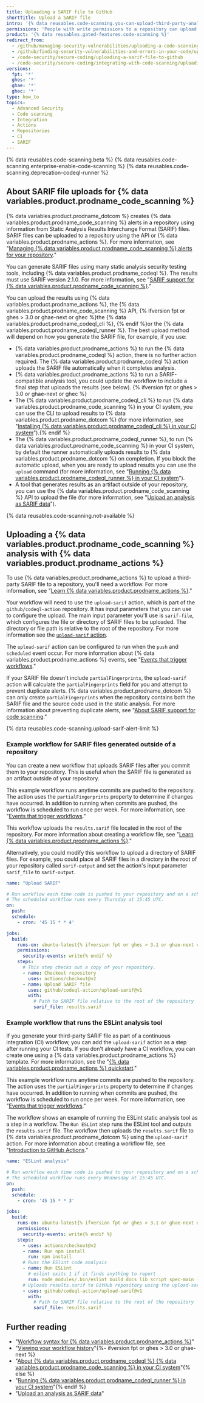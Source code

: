 ```yaml
---
title: Uploading a SARIF file to GitHub
shortTitle: Upload a SARIF file
intro: '{% data reusables.code-scanning.you-can-upload-third-party-analysis %}'
permissions: 'People with write permissions to a repository can upload {% data variables.product.prodname_code_scanning %} data generated outside {% data variables.product.prodname_dotcom %}.'
product: '{% data reusables.gated-features.code-scanning %}'
redirect_from:
  - /github/managing-security-vulnerabilities/uploading-a-code-scanning-analysis-to-github
  - /github/finding-security-vulnerabilities-and-errors-in-your-code/uploading-a-sarif-file-to-github
  - /code-security/secure-coding/uploading-a-sarif-file-to-github
  - /code-security/secure-coding/integrating-with-code-scanning/uploading-a-sarif-file-to-github
versions:
  fpt: '*'
  ghes: '*'
  ghae: '*'
  ghec: '*'
type: how_to
topics:
  - Advanced Security
  - Code scanning
  - Integration
  - Actions
  - Repositories
  - CI
  - SARIF
---
```

<!--For this article in earlier GHES versions, see /content/github/finding-security-vulnerabilities-and-errors-in-your-code-->

{% data reusables.code-scanning.beta %}
{% data reusables.code-scanning.enterprise-enable-code-scanning %}
{% data reusables.code-scanning.deprecation-codeql-runner %}

## About SARIF file uploads for {% data variables.product.prodname_code_scanning %}

{% data variables.product.prodname_dotcom %} creates {% data variables.product.prodname_code_scanning %} alerts in a repository using information from Static Analysis Results Interchange Format (SARIF) files. SARIF files can be uploaded to a repository using the API or {% data variables.product.prodname_actions %}. For more information, see "[Managing {% data variables.product.prodname_code_scanning %} alerts for your repository](/code-security/secure-coding/managing-code-scanning-alerts-for-your-repository)."

You can generate SARIF files using many static analysis security testing tools, including {% data variables.product.prodname_codeql %}. The results must use SARIF version 2.1.0. For more information, see "[SARIF support for {% data variables.product.prodname_code_scanning %}](/code-security/secure-coding/sarif-support-for-code-scanning)."

You can upload the results using {% data variables.product.prodname_actions %}, the {% data variables.product.prodname_code_scanning %} API, {% ifversion fpt or ghes > 3.0 or ghae-next or ghec %}the {% data variables.product.prodname_codeql_cli %}, {% endif %}or the {% data variables.product.prodname_codeql_runner %}. The best upload method will depend on how you generate the SARIF file, for example, if you use:

- {% data variables.product.prodname_actions %} to run the {% data variables.product.prodname_codeql %} action, there is no further action required. The {% data variables.product.prodname_codeql %} action uploads the SARIF file automatically when it completes analysis.
- {% data variables.product.prodname_actions %} to run a SARIF-compatible analysis tool, you could update the workflow to include a final step that uploads the results (see below). {% ifversion fpt or ghes > 3.0 or ghae-next or ghec %}
 - The {% data variables.product.prodname_codeql_cli %} to run {% data variables.product.prodname_code_scanning %} in your CI system, you can use the CLI to upload results to {% data variables.product.prodname_dotcom %} (for more information, see "[Installing {% data variables.product.prodname_codeql_cli %} in your CI system](/code-security/secure-coding/using-codeql-code-scanning-with-your-existing-ci-system/installing-codeql-cli-in-your-ci-system)").{% endif %}
- The {% data variables.product.prodname_codeql_runner %}, to run {% data variables.product.prodname_code_scanning %} in your CI system, by default the runner automatically uploads results to {% data variables.product.prodname_dotcom %} on completion. If you block the automatic upload, when you are ready to upload results you can use the `upload` command (for more information, see "[Running {% data variables.product.prodname_codeql_runner %} in your CI system](/code-security/secure-coding/running-codeql-runner-in-your-ci-system)").
- A tool that generates results as an artifact outside of your repository, you can use the {% data variables.product.prodname_code_scanning %} API to upload the file (for more information, see "[Upload an analysis as SARIF data](/rest/reference/code-scanning#upload-an-analysis-as-sarif-data)").

{% data reusables.code-scanning.not-available %}

## Uploading a {% data variables.product.prodname_code_scanning %} analysis with {% data variables.product.prodname_actions %}

To use {% data variables.product.prodname_actions %} to upload a third-party SARIF file to a repository, you'll need a  workflow. For more information, see "[Learn {% data variables.product.prodname_actions %}](/actions/learn-github-actions)."

Your workflow will need to use the `upload-sarif` action, which is part of the `github/codeql-action` repository. It has input parameters that you can use to configure the upload. The main input parameter you'll use is `sarif-file`, which configures the file or directory of SARIF files to be uploaded. The directory or file path is relative to the root of the repository. For more information see the [`upload-sarif` action](https://github.com/github/codeql-action/tree/HEAD/upload-sarif).

The `upload-sarif` action can be configured to run when the `push` and `scheduled` event occur. For more information about {% data variables.product.prodname_actions %}  events, see "[Events that trigger workflows](/actions/reference/events-that-trigger-workflows)."

If your SARIF file doesn't include `partialFingerprints`, the `upload-sarif` action will calculate the `partialFingerprints` field for you and attempt to prevent duplicate alerts. {% data variables.product.prodname_dotcom %} can only create `partialFingerprints` when the repository contains both the SARIF file and the source code used in the static analysis. For more information about preventing duplicate alerts, see "[About SARIF support for code scanning](/code-security/secure-coding/sarif-support-for-code-scanning#preventing-duplicate-alerts-using-fingerprints)."

{% data reusables.code-scanning.upload-sarif-alert-limit %}

### Example workflow for SARIF files generated outside of a repository

You can create a new workflow that uploads SARIF files after you commit them to your repository. This is useful when the SARIF file is generated as an artifact outside of your repository.

This example workflow runs anytime commits are pushed to the repository. The action uses the `partialFingerprints` property to determine if changes have occurred. In addition to running when commits are pushed, the workflow is scheduled to run once per week. For more information, see "[Events that trigger workflows](/actions/reference/events-that-trigger-workflows)." 

This workflow uploads the `results.sarif` file located in the root of the repository. For more information about creating a workflow file, see "[Learn {% data variables.product.prodname_actions %}](/actions/learn-github-actions)."

Alternatively, you could modify this workflow to upload a directory of SARIF files. For example, you could place all SARIF files in a directory in the root of your repository called `sarif-output` and set the action's input parameter `sarif_file` to `sarif-output`.

```yaml
name: "Upload SARIF"

# Run workflow each time code is pushed to your repository and on a schedule.
# The scheduled workflow runs every Thursday at 15:45 UTC.
on:
  push:
  schedule:
    - cron: '45 15 * * 4'

jobs:
  build:
    runs-on: ubuntu-latest{% ifversion fpt or ghes > 3.1 or ghae-next or ghec %}
    permissions:
      security-events: write{% endif %}
    steps:
      # This step checks out a copy of your repository.
      - name: Checkout repository
        uses: actions/checkout@v2
      - name: Upload SARIF file
        uses: github/codeql-action/upload-sarif@v1
        with:
          # Path to SARIF file relative to the root of the repository
          sarif_file: results.sarif
```

### Example workflow that runs the ESLint analysis tool

If you generate your third-party SARIF file as part of a continuous integration (CI) workflow, you can add the `upload-sarif` action as a step after running your CI tests. If you don't already have a CI workflow, you can create one using a {% data variables.product.prodname_actions %} template. For more information, see the "[{% data variables.product.prodname_actions %} quickstart](/actions/quickstart)."

This example workflow runs anytime commits are pushed to the repository. The action uses the `partialFingerprints` property to determine if changes have occurred. In addition to running when commits are pushed, the workflow is scheduled to run once per week. For more information, see "[Events that trigger workflows](/actions/reference/events-that-trigger-workflows)." 

The workflow shows an example of running the ESLint static analysis tool as a step in a workflow. The `Run ESLint` step runs the ESLint tool and outputs the `results.sarif` file. The workflow then uploads the `results.sarif` file to {% data variables.product.prodname_dotcom %} using the `upload-sarif` action. For more information about creating a workflow file, see "[Introduction to GitHub Actions](/actions/learn-github-actions/introduction-to-github-actions)."

```yaml
name: "ESLint analysis"

# Run workflow each time code is pushed to your repository and on a schedule.
# The scheduled workflow runs every Wednesday at 15:45 UTC.
on:
  push:
  schedule:
    - cron: '45 15 * * 3'

jobs:
  build:
    runs-on: ubuntu-latest{% ifversion fpt or ghes > 3.1 or ghae-next or ghec %}
    permissions:
      security-events: write{% endif %}
    steps:
      - uses: actions/checkout@v2
      - name: Run npm install
        run: npm install
      # Runs the ESlint code analysis
      - name: Run ESLint
        # eslint exits 1 if it finds anything to report
        run: node_modules/.bin/eslint build docs lib script spec-main -f node_modules/@microsoft/eslint-formatter-sarif/sarif.js -o results.sarif || true
      # Uploads results.sarif to GitHub repository using the upload-sarif action
      - uses: github/codeql-action/upload-sarif@v1
        with:
          # Path to SARIF file relative to the root of the repository
          sarif_file: results.sarif
```

## Further reading

- "[Workflow syntax for {% data variables.product.prodname_actions %}](/actions/reference/workflow-syntax-for-github-actions)"
- "[Viewing your workflow history](/actions/managing-workflow-runs/viewing-workflow-run-history)"{%- ifversion fpt or ghes > 3.0 or ghae-next %}
- "[About {% data variables.product.prodname_codeql %} {% data variables.product.prodname_code_scanning %} in your CI system](/code-security/secure-coding/about-codeql-code-scanning-in-your-ci-system)"{% else %}
- "[Running {% data variables.product.prodname_codeql_runner %} in your CI system](/code-security/secure-coding/running-codeql-runner-in-your-ci-system)"{% endif %}
- "[Upload an analysis as SARIF data](/rest/reference/code-scanning#upload-an-analysis-as-sarif-data)"
